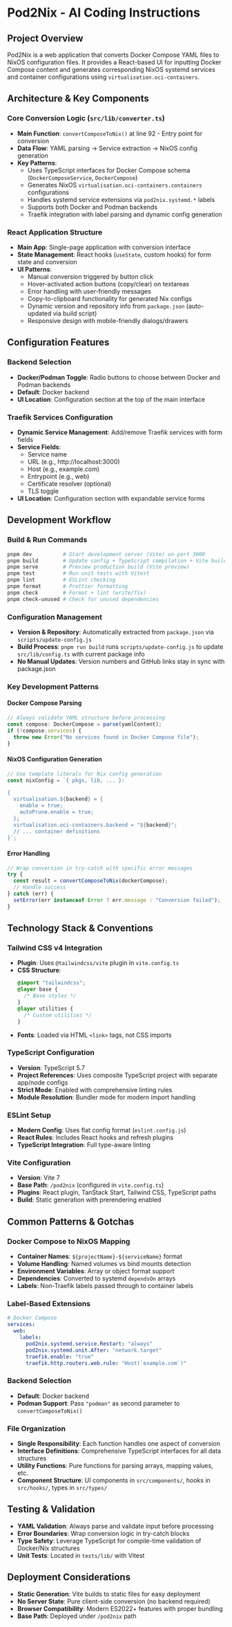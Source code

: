 # Pod2Nix - AI Coding Instructions

## Project Overview

Pod2Nix is a web application that converts Docker Compose YAML files to NixOS
configuration files. It provides a React-based UI for inputting Docker Compose
content and generates corresponding NixOS systemd services and container
configurations using `virtualisation.oci-containers`.

## Architecture & Key Components

### Core Conversion Logic (`src/lib/converter.ts`)

- **Main Function**: `convertComposeToNix()` at line 92 - Entry point for
  conversion
- **Data Flow**: YAML parsing → Service extraction → NixOS config generation
- **Key Patterns**:
  - Uses TypeScript interfaces for Docker Compose schema
    (`DockerComposeService`, `DockerCompose`)
  - Generates NixOS `virtualisation.oci-containers.containers` configurations
  - Handles systemd service extensions via `pod2nix.systemd.*` labels
  - Supports both Docker and Podman backends
  - Traefik integration with label parsing and dynamic config generation

### React Application Structure

- **Main App**: Single-page application with conversion interface
- **State Management**: React hooks (`useState`, custom hooks) for form state
  and conversion
- **UI Patterns**:
  - Manual conversion triggered by button click
  - Hover-activated action buttons (copy/clear) on textareas
  - Error handling with user-friendly messages
  - Copy-to-clipboard functionality for generated Nix configs
  - Dynamic version and repository info from `package.json` (auto-updated via
    build script)
  - Responsive design with mobile-friendly dialogs/drawers

## Configuration Features

### Backend Selection

- **Docker/Podman Toggle**: Radio buttons to choose between Docker and Podman
  backends
- **Default**: Docker backend
- **UI Location**: Configuration section at the top of the main interface

### Traefik Services Configuration

- **Dynamic Service Management**: Add/remove Traefik services with form fields
- **Service Fields**:
  - Service name
  - URL (e.g., http://localhost:3000)
  - Host (e.g., example.com)
  - Entrypoint (e.g., web)
  - Certificate resolver (optional)
  - TLS toggle
- **UI Location**: Configuration section with expandable service forms

## Development Workflow

### Build & Run Commands

```bash
pnpm dev          # Start development server (Vite) on port 3000
pnpm build        # Update config + TypeScript compilation + Vite build
pnpm serve        # Preview production build (Vite preview)
pnpm test         # Run unit tests with Vitest
pnpm lint         # ESLint checking
pnpm format       # Prettier formatting
pnpm check        # Format + lint (write/fix)
pnpm check-unused # Check for unused dependencies
```

### Configuration Management

- **Version & Repository**: Automatically extracted from `package.json` via
  `scripts/update-config.js`
- **Build Process**: `pnpm run build` runs `scripts/update-config.js` to update
  `src/lib/config.ts` with current package info
- **No Manual Updates**: Version numbers and GitHub links stay in sync with
  package.json

### Key Development Patterns

#### Docker Compose Parsing

```typescript
// Always validate YAML structure before processing
const compose: DockerCompose = parse(yamlContent);
if (!compose.services) {
  throw new Error("No services found in Docker Compose file");
}
```

#### NixOS Configuration Generation

```typescript
// Use template literals for Nix config generation
const nixConfig = `{ pkgs, lib, ... }:

{
  virtualisation.${backend} = {
    enable = true;
    autoPrune.enable = true;
  };
  virtualisation.oci-containers.backend = "${backend}";
  // ... container definitions
}`;
```

#### Error Handling

```typescript
// Wrap conversion in try-catch with specific error messages
try {
  const result = convertComposeToNix(dockerCompose);
  // Handle success
} catch (err) {
  setError(err instanceof Error ? err.message : "Conversion failed");
}
```

## Technology Stack & Conventions

### Tailwind CSS v4 Integration

- **Plugin**: Uses `@tailwindcss/vite` plugin in `vite.config.ts`
- **CSS Structure**:
  ```css
  @import "tailwindcss";
  @layer base {
    /* Base styles */
  }
  @layer utilities {
    /* Custom utilities */
  }
  ```
- **Fonts**: Loaded via HTML `<link>` tags, not CSS imports

### TypeScript Configuration

- **Version**: TypeScript 5.7
- **Project References**: Uses composite TypeScript project with separate
  app/node configs
- **Strict Mode**: Enabled with comprehensive linting rules
- **Module Resolution**: Bundler mode for modern import handling

### ESLint Setup

- **Modern Config**: Uses flat config format (`eslint.config.js`)
- **React Rules**: Includes React hooks and refresh plugins
- **TypeScript Integration**: Full type-aware linting

### Vite Configuration

- **Version**: Vite 7
- **Base Path**: `/pod2nix` (configured in `vite.config.ts`)
- **Plugins**: React plugin, TanStack Start, Tailwind CSS, TypeScript paths
- **Build**: Static generation with prerendering enabled

## Common Patterns & Gotchas

### Docker Compose to NixOS Mapping

- **Container Names**: `${projectName}-${serviceName}` format
- **Volume Handling**: Named volumes vs bind mounts detection
- **Environment Variables**: Array or object format support
- **Dependencies**: Converted to systemd `dependsOn` arrays
- **Labels**: Non-Traefik labels passed through to container labels

### Label-Based Extensions

```yaml
# Docker Compose
services:
  web:
    labels:
      pod2nix.systemd.service.Restart: "always"
      pod2nix.systemd.unit.After: "network.target"
      traefik.enable: "true"
      traefik.http.routers.web.rule: "Host(`example.com`)"
```

### Backend Selection

- **Default**: Docker backend
- **Podman Support**: Pass `"podman"` as second parameter to
  `convertComposeToNix()`

### File Organization

- **Single Responsibility**: Each function handles one aspect of conversion
- **Interface Definitions**: Comprehensive TypeScript interfaces for all data
  structures
- **Utility Functions**: Pure functions for parsing arrays, mapping values, etc.
- **Component Structure**: UI components in `src/components/`, hooks in
  `src/hooks/`, types in `src/types/`

## Testing & Validation

- **YAML Validation**: Always parse and validate input before processing
- **Error Boundaries**: Wrap conversion logic in try-catch blocks
- **Type Safety**: Leverage TypeScript for compile-time validation of Docker/Nix
  structures
- **Unit Tests**: Located in `tests/lib/` with Vitest

## Deployment Considerations

- **Static Generation**: Vite builds to static files for easy deployment
- **No Server State**: Pure client-side conversion (no backend required)
- **Browser Compatibility**: Modern ES2022+ features with proper bundling
- **Base Path**: Deployed under `/pod2nix` path
